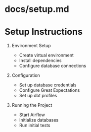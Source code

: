 # docs/setup.md
# Setup Instructions

1. Environment Setup
   - Create virtual environment
   - Install dependencies
   - Configure database connections

2. Configuration
   - Set up database credentials
   - Configure Great Expectations
   - Set up dbt profiles

3. Running the Project
   - Start Airflow
   - Initialize databases
   - Run initial tests